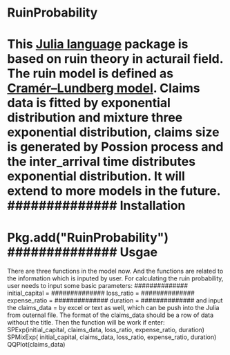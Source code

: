 RuinProbability
===============
This [Julia language](http://julialang.org) package is based on ruin theory in acturail field.
The ruin model is defined as [Cramér–Lundberg model](http://matthewhr.wordpress.com/2012/12/11/cramer-lundberg-model/). Claims data is fitted by exponential distribution and mixture three exponential distribution, claims size is generated by Possion process and the inter_arrival time distributes exponential distribution. It will extend to more models in the future. 
##############
Installation
===============
Pkg.add("RuinProbability")
##############
Usgae
==============
There are three functions in the model now. And the functions are related to the information which is inputed by user. For calculating the ruin probability, user needs to input some basic parameters:
##############
initial_capital =
##############
loss_ratio = 
##############
expense_ratio =
##############
duration =
##############
and input the claims_data = by excel or text as well, which can be push into the Julia from outernal file. The format of the claims_data should be a row of data without the title.
Then the function will be work if enter:
SPExp(initial_capital, claims_data, loss_ratio, 	expense_ratio, duration)
SPMixExp(		initial_capital, claims_data, loss_ratio, expense_ratio, duration)
QQPlot(claims_data)

